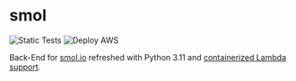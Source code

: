 # smol

![Static Tests](https://github.com/developerDemetri/smol/actions/workflows/static-test.yaml/badge.svg) ![Deploy AWS](https://github.com/developerDemetri/smol/actions/workflows/deploy-aws.yaml/badge.svg)

Back-End for [smol.io](https://smol.io) refreshed with Python 3.11 and [containerized Lambda support](https://aws.amazon.com/blogs/aws/new-for-aws-lambda-container-image-support/).
